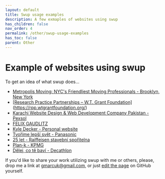 ```yaml
---
layout: default
title: Swup usage examples
description: A few exmaples of websites using swup
has_children: false
nav_order: 4
permalink: /other/swup-usage-examples
has_toc: false
parent: Other
---
```


# Example of websites using swup
To get an idea of what swup does...  

* [Metropolis Moving: NYC's Friendliest Moving Professionals - Brooklyn, New York](https://metropolismoving.com/)
* <a href='https://rpp.wtgrantfoundation.org/'>[Research Practice Partnerships – W.T. Grant Foundation]</a>(https://rpp.wtgrantfoundation.org/)
* [Karachi Website Design & Web Development Company Pakistan - Pexsol](https://www.pexsol.com/)
* [FELIX GAUDLITZ](felixgaudlitz.com)   
* [Kyle Decker - Personal website](https://kyledecker.me/)   
* [Tvoříme lepší svět - Panasonic](https://plzen.cz.panasonic.com/)   
* [25 let - Raiffeisen stavební spořitelna](https://www.rsts.cz/25let/)   
* [Plan-k - KPMG](https://www.plan-k.cz/)   
* [Dělej, co tě baví - Decathlon](http://delejcotebavi.decathlon.cz/)   

If you'd like to share your work utilizing swup with me or others, please, drop me a link at <a href="mailto:gmarcuk@gmail.com?subject=My awesome project using swup">gmarcuk@gmail.com</a>, or just [edit the page](https://github.com/swup/docs/blob/master/docs/other/swup-usage-examples.md) on GitHub yourself.
